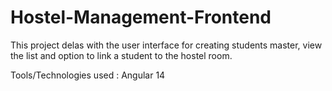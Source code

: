 # Hostel-Management-Frontend
This project delas with the user interface for creating students master, view the list and option to link a student to the hostel room.

Tools/Technologies used : Angular 14
